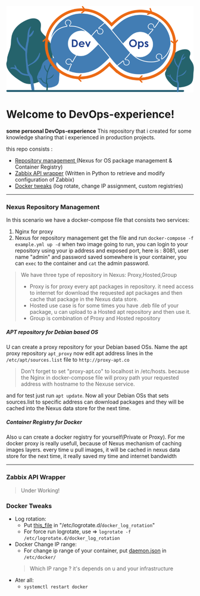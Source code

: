 ![image info](./src/devops-log.png)
# Welcome to  DevOps-experience!
**some personal DevOps-experience**
This repository that i created for some knowledge sharing that i experienced in production  projects.

this repo consists :
 - [Repository management ](#nexus-repository-management)(Nexus for OS package management & Container Registry)
 - [Zabbix API wrapper](#zabbix-api-wrapper) (Written in Python to retrieve and modify configuration of Zabbix)
 - [Docker tweaks](#docker-tweaks) (log rotate, change IP assignment, custom registries)

---

### Nexus Repository Management
In this scenario we have a docker-compose file that consists two services:
 1. Nginx for proxy
 2. Nexus for repository management
get the file and run `docker-compose -f example.yml up -d`
when two image going to run,  you can login to your repository using your ip address and exposed port, here is : 8081, user name "admin" and password saved somewhere is your container, you can `exec` to the container and `cat` the admin password.

> We have three type of repository in Nexus:
> Proxy,Hosted,Group
>  - Proxy is for proxy every apt packages in repository. it need access to internet for download the requested apt packages and then cache that package in the Nexus data store.
>  - Hosted use case is for some times you have .deb file of your package, u can upload to a Hosted apt repository and then use it.
>  - Group is combination of Proxy and Hosted repository

##### APT repository for Debian based OS
U can create a proxy repository for your Debian based OSs.
Name the apt proxy repository ``apt_proxy``
now edit apt address lines in the ``/etc/apt/sources.list`` file to ``http://proxy-apt.co``
> Don't forget to set "proxy-apt.co"  to localhost in /etc/hosts. because the Nginx in docker-compose file will proxy path your requested address with hostname to the Nexuse service.

and for test just run ``apt update``.
Now all your Debian OSs that sets sources.list to specific address can download packages and they will be cached into the Nexus data store for the next time.

##### Container Registry for Docker

Also u can create a docker registry for yourself(Private or Proxy).
For me docker proxy is really usefull, because of Nexus mechanism of caching images layers. every time u pull images, it will be cached in nexus data store for the next time, it really saved my time and internet bandwidth

---


### Zabbix API Wrapper
> Under Working!

### Docker Tweaks
-   Log rotation:
    -   Put [this_file](./docker-tweak/docker_log_rotaion) in "/etc/logrotate.d/`docker_log_rotation`"
    -   For force run logrotate, use => `logrotate -f /etc/logrotate.d/docker_log_rotation`
-   Docker Change IP range:
    -   For change ip range of your container, put [daemon.json](./docker-tweak/daemon.json) in `/etc/docker/`
    > Which IP range ? it's depends on u and your infrastructure 
-   Ater all:
    -   `systemctl restart docker`
